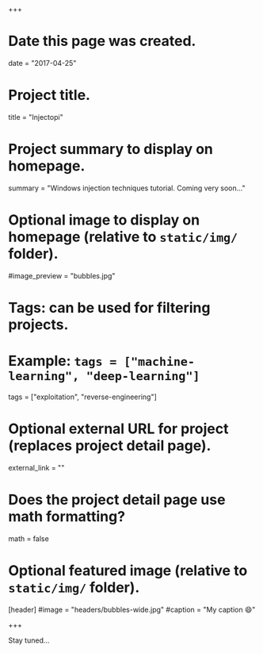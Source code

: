 +++
# Date this page was created.
date = "2017-04-25"

# Project title.
title = "Injectopi"

# Project summary to display on homepage.
summary = "Windows injection techniques tutorial. Coming very soon..."

# Optional image to display on homepage (relative to `static/img/` folder).
#image_preview = "bubbles.jpg"

# Tags: can be used for filtering projects.
# Example: `tags = ["machine-learning", "deep-learning"]`
tags = ["exploitation", "reverse-engineering"]

# Optional external URL for project (replaces project detail page).
external_link = ""

# Does the project detail page use math formatting?
math = false

# Optional featured image (relative to `static/img/` folder).
[header]
#image = "headers/bubbles-wide.jpg"
#caption = "My caption :smile:"

+++

Stay tuned...
